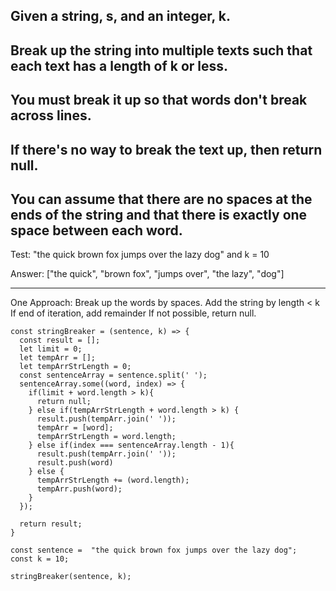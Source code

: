 Given a string, s, and an integer, k.
---

Break up the string into multiple texts such that each text has a length of k or less.
---

You must break it up so that words don't break across lines.
---

If there's no way to break the text up, then return null.
---
You can assume that there are no spaces at the ends of the string and that there is exactly one space between each word.
---

Test:  "the quick brown fox jumps over the lazy dog" and k = 10

Answer: ["the quick", "brown fox", "jumps over", "the lazy", "dog"]

---

One Approach:
Break up the words by spaces.
Add the string by length < k
If end of iteration, add remainder
If not possible, return null.

```
const stringBreaker = (sentence, k) => {
  const result = [];
  let limit = 0;
  let tempArr = [];
  let tempArrStrLength = 0;
  const sentenceArray = sentence.split(' ');
  sentenceArray.some((word, index) => {
    if(limit + word.length > k){
      return null;
    } else if(tempArrStrLength + word.length > k) {
      result.push(tempArr.join(' '));
      tempArr = [word];
      tempArrStrLength = word.length;
    } else if(index === sentenceArray.length - 1){
      result.push(tempArr.join(' '));
      result.push(word)
    } else {
      tempArrStrLength += (word.length);
      tempArr.push(word);
    }
  });
  
  return result;
}

const sentence =  "the quick brown fox jumps over the lazy dog";
const k = 10;

stringBreaker(sentence, k);
```
